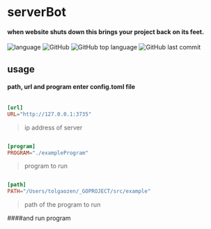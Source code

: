 # serverBot

#### when website shuts down this brings your project back on its feet.

![language](https://img.shields.io/badge/language-go-%236AD7E4.svg)
![GitHub](https://img.shields.io/github/license/tolgaOzen/serverBot.svg)
![GitHub top language](https://img.shields.io/github/languages/top/tolgaOzen/serverBot.svg)
![GitHub last commit](https://img.shields.io/github/last-commit/tolgaOzen/serverBot.svg)

## usage

#### path, url and  program enter config.toml file

```toml

[url]
URL="http://127.0.0.1:3735"

```

> ip address of server

```toml

[program]
PROGRAM="./exampleProgram"

```

> program to run


```toml

[path]
PATH="/Users/tolgaozen/_GOPROJECT/src/example"

```

> path of the program to run


####and run program

